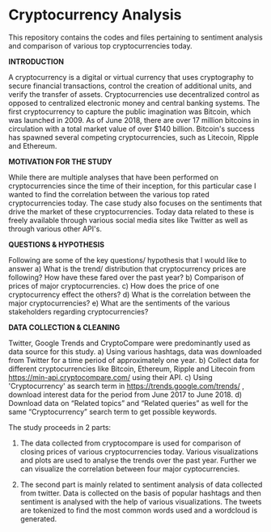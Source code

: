 # Cryptocurrency Analysis 

This repository contains the codes and files pertaining to sentiment analysis and comparison of various top cryptocurrencies today.

**INTRODUCTION**

A cryptocurrency is a digital or virtual currency that uses cryptography to secure financial
transactions, control the creation of additional units, and verify the transfer of assets.
Cryptocurrencies use decentralized control as opposed to centralized electronic money
and central banking systems. The first cryptocurrency to capture the public imagination
was Bitcoin, which was launched in 2009. As of June 2018, there are over 17 million
bitcoins in circulation with a total market value of over $140 billion. Bitcoin's success has
spawned several competing cryptocurrencies, such as Litecoin, Ripple and Ethereum.


**MOTIVATION FOR THE STUDY**

While there are multiple analyses that have been performed on cryptocurrencies
since the time of their inception, for this particular case I wanted to find the
correlation between the various top rated cryptocurrencies today. The case study
also focuses on the sentiments that drive the market of these cryptocurrencies. Today data
related to these is freely available through various social media sites like Twitter as well
as through various other API's.



**QUESTIONS & HYPOTHESIS**

Following are some of the key questions/ hypothesis that I would like to answer
a)	What is the trend/ distribution that cryptocurrency prices are following? How have these fared over the past year?
b)	Comparison of prices of major cryptocurrencies.
c)	How does the price of one cryptocurrency effect the others?
d)	What is the correlation between the major cryptocurrencies?
e)	What are the sentiments of the various stakeholders regarding cryptocurrencies?


**DATA COLLECTION & CLEANING**

Twitter, Google Trends and CryptoCompare were predominantly used as data source for
this study.
a) Using various hashtags, data was downloaded from Twitter for a time period of
approximately one year.
b) Collect data for different cryptocurrencies like Bitcoin, Ethereum, Ripple and Litecoin
from https://min-api.cryptocompare.com/ using their API.
c) Using 'Cryptocurrency' as search term in https://trends.google.com/trends/ , download
interest data for the period from June 2017 to June 2018.
d) Download data on “Related topics” and “Related queries” as well for the same
“Cryptocurrency” search term to get possible keywords.

The study proceeds in 2 parts:
1.	The data collected from cryptocompare is used for comparison of closing prices of various cryptocurrencies today. Various visualizations and plots are used to analyse the trends over the past year. Further we can visualize the correlation between four major cyptocurrencies.

2.	The second part is mainly related to sentiment analysis of data collected from twitter. Data is collected on the basis of popular hashtags and then sentiment is analysed with the help of various visualizations. The tweets are tokenized to find the most common words used and a wordcloud is generated.
